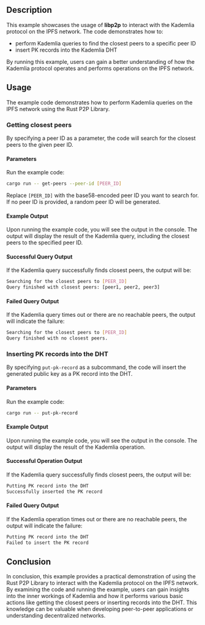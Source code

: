 ## Description

This example showcases the usage of **libp2p** to interact with the Kademlia protocol on the IPFS network.
The code demonstrates how to: 
 - perform Kademlia queries to find the closest peers to a specific peer ID
 - insert PK records into the Kademlia DHT

By running this example, users can gain a better understanding of how the Kademlia protocol operates and performs operations on the IPFS network.

## Usage

The example code demonstrates how to perform Kademlia queries on the IPFS network using the Rust P2P Library.

### Getting closest peers

By specifying a peer ID as a parameter, the code will search for the closest peers to the given peer ID.

#### Parameters

Run the example code:

```sh
cargo run -- get-peers --peer-id [PEER_ID]
```

Replace `[PEER_ID]` with the base58-encoded peer ID you want to search for.
If no peer ID is provided, a random peer ID will be generated.

#### Example Output

Upon running the example code, you will see the output in the console.
The output will display the result of the Kademlia query, including the closest peers to the specified peer ID.

#### Successful Query Output

If the Kademlia query successfully finds closest peers, the output will be:

```sh
Searching for the closest peers to [PEER_ID]
Query finished with closest peers: [peer1, peer2, peer3]
```

#### Failed Query Output

If the Kademlia query times out or there are no reachable peers, the output will indicate the failure:

```sh
Searching for the closest peers to [PEER_ID]
Query finished with no closest peers.
```

### Inserting PK records into the DHT

By specifying `put-pk-record` as a subcommand, the code will insert the generated public key as a PK record into the DHT.

#### Parameters

Run the example code:

```sh
cargo run -- put-pk-record
```

#### Example Output

Upon running the example code, you will see the output in the console.
The output will display the result of the Kademlia operation.

#### Successful Operation Output

If the Kademlia query successfully finds closest peers, the output will be:

```sh
Putting PK record into the DHT
Successfully inserted the PK record
```

#### Failed Query Output

If the Kademlia operation times out or there are no reachable peers, the output will indicate the failure:

```sh
Putting PK record into the DHT
Failed to insert the PK record
```

## Conclusion

In conclusion, this example provides a practical demonstration of using the Rust P2P Library to interact with the Kademlia protocol on the IPFS network.
By examining the code and running the example, users can gain insights into the inner workings of Kademlia and how it performs various basic actions like getting the closest peers or inserting records into the DHT.
This knowledge can be valuable when developing peer-to-peer applications or understanding decentralized networks.
